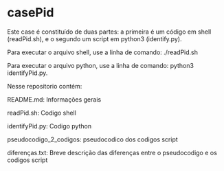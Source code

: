 # casePid
Este case é constituído de duas partes: a primeira é um código em shell (readPid.sh), e o segundo um script em python3 (identify.py). 

Para executar o arquivo shell, use a linha de comando: 
./readPid.sh 

Para executar o arquivo python, use a linha de comando: 
python3 identifyPid.py. 

Nesse repositorio contém:

README.md: Informações gerais

readPid.sh: Codigo shell

identifyPid.py: Codigo python 

pseudocodigo_2_codigos: pseudocodico dos codigos script 

diferenças.txt: Breve descrição das diferenças entre o pseudocodigo e os codigos script 
